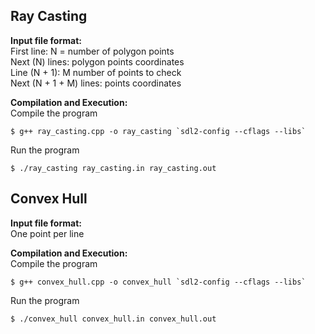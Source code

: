 ## Ray Casting  

**Input file format:** </br>
First line: N = number of polygon points </br>
Next (N) lines: polygon points coordinates </br> 
Line (N + 1): M number of points to check </br>
Next (N + 1 + M) lines: points coordinates </br>

**Compilation and Execution:** </br>
Compile the program
```
$ g++ ray_casting.cpp -o ray_casting `sdl2-config --cflags --libs`
```

Run the program
```
$ ./ray_casting ray_casting.in ray_casting.out
```

## Convex Hull

**Input file format:** </br>
One point per line</br>

**Compilation and Execution:** </br>
Compile the program
```
$ g++ convex_hull.cpp -o convex_hull `sdl2-config --cflags --libs`
```

Run the program
```
$ ./convex_hull convex_hull.in convex_hull.out
```